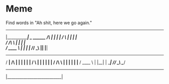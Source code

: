 # Meme
Find words in "Ah shit, here we go again."
 ___________________________
|___________________________|
             _        ______ 
     /\     | |      |  ____|
    /  \    | |      | |__   
   / /\ \   | |      |  __|  
  / ____ \  | |____  | |____ 
 /_/    \_\ |______| |______|      
   _____              _    _ 
  / ____|     /\     | |  | |
 | |         /  \    | |  | |
 | |        / /\ \   | |  | |
 | |____   / ____ \  | |__| |
  \_____| /_/    \_\  \____/ 
 ___________________________
|___________________________|
                             

